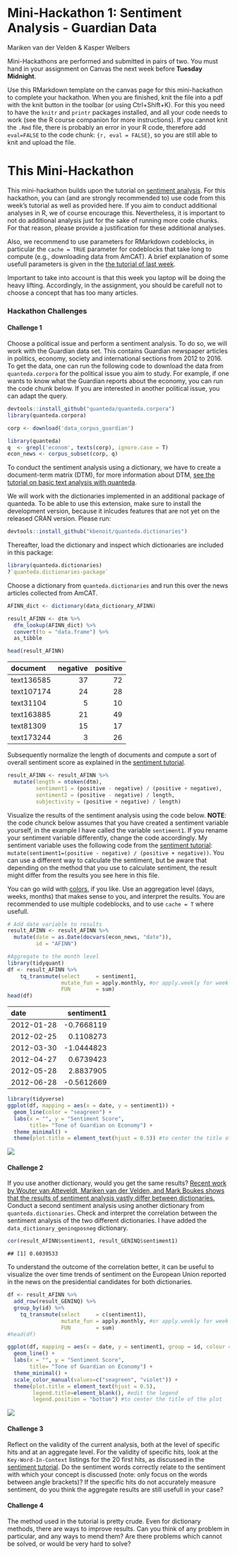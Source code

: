 Mini-Hackathon 1: Sentiment Analysis - Guardian Data
================
Mariken van der Velden & Kasper Welbers

Mini-Hackathons are performed and submitted in pairs of two. You must
hand in your assignment on Canvas the next week before **Tuesday
Midnight**.

Use this RMarkdown template on the canvas page for this mini-hackathon
to complete your hackathon. When you are finished, knit the file into a
pdf with the knit button in the toolbar (or using Ctrl+Shift+K). For
this you need to have the `knitr` and `printr` packages installed, and
all your code needs to work (see the R course companion for more
instructions). If you cannot knit the `.Rmd` file, there is probably an
error in your R code, therefore add `eval=FALSE` to the code chunk: `{r,
eval = FALSE}`, so you are still able to knit and upload the file.

# This Mini-Hackathon

This mini-hackathon builds upon the tutorial on [sentiment
analysis](https://github.com/ccs-amsterdam/r-course-material/blob/master/tutorials/sentiment_analysis.md).
For this hackathon, you can (and are strongly recommended to) use code
from this week’s tutorial as well as provided here. If you aim to
conduct additional analyses in R, we of course encourage this.
Nevertheless, it is important to not do additional analysis just for the
sake of running more code chunks. For that reason, please provide a
justification for these additional analyses.

Also, we recommend to use parameters for RMarkdown codeblocks, in
particular the `cache = TRUE` parameter for codeblocks that take long to
compute (e.g., downloading data from AmCAT). A brief explanation of some
usefull parameters is given in the [the tutorial of last
week](https://github.com/MarikenvdVelden/Replication-Hackathons/blob/main/Intro-to-rmd-and-data-retrieval.md).

Important to take into account is that this week you laptop will be
doing the heavy lifting. Accordingly, in the assignment, you should be
carefull not to choose a concept that has too many articles.

### Hackathon Challenges

#### Challenge 1

Choose a political issue and perform a sentiment analysis. To do so, we
will work with the Guardian data set. This contains Guardian newspaper
articles in politics, economy, society and international sections from
2012 to 2016. To get the data, one can run the following code to
download the data from `quanteda.corpora` for the political issue you
aim to study. For example, if one wants to know what the Guardian
reports about the economy, you can run the code chunk below. If you are
interested in another political issue, you can adapt the query.

``` r
devtools::install_github("quanteda/quanteda.corpora")
library(quanteda.corpora)

corp <- download('data_corpus_guardian')
```

``` r
library(quanteda)
q  <- grepl('econom', texts(corp), ignore.case = T)
econ_news <- corpus_subset(corp, q)
```

To conduct the sentiment analysis using a dictionary, we have to create
a document-term matrix (DTM), for more information about DTM, [see the
tutorial on basic text analysis with
quanteda](https://github.com/ccs-amsterdam/r-course-material/blob/master/tutorials/R_text_3_quanteda.md).

We will work with the dictionaries implemented in an additional package
of quanteda. To be able to use this extension, make sure to install the
development version, because it inlcudes features that are not yet on
the released CRAN version. Please run:

``` r
devtools::install_github("kbenoit/quanteda.dictionaries") 
```

Thereafter, load the dictionary and inspect which dictionaries are
included in this package:

``` r
library(quanteda.dictionaries)
?`quanteda.dictionaries-package`
```

Choose a dictionary from `quanteda.dictionaries` and run this over the
news articles collected from AmCAT.

``` r
AFINN_dict <- dictionary(data_dictionary_AFINN)

result_AFINN <- dtm %>% 
  dfm_lookup(AFINN_dict) %>% 
  convert(to = "data.frame") %>% 
  as_tibble

head(result_AFINN)
```

| document   | negative | positive |
| :--------- | -------: | -------: |
| text136585 |       37 |       72 |
| text107174 |       24 |       28 |
| text31104  |        5 |       10 |
| text163885 |       21 |       49 |
| text81309  |       15 |       17 |
| text173244 |        3 |       26 |

Subsequently normalize the length of documents and compute a sort of
overall sentiment score as explained in the [sentiment
tutorial](https://github.com/ccs-amsterdam/r-course-material/blob/master/tutorials/sentiment_analysis.md).

``` r
result_AFINN <- result_AFINN %>% 
  mutate(length = ntoken(dtm),
         sentiment1 = (positive - negative) / (positive + negative),
         sentiment2 = (positive - negative) / length,
         subjectivity = (positive + negative) / length)
```

Visualize the results of the sentiment analysis using the code below.
**NOTE**: the code chunck below assumes that you have created a
sentiment variable yourself, in the example I have called the variable
`sentiment1`. If you rename your sentiment variable differently, change
the code accordingly. My sentiment variable uses the following code from
the [sentiment
tutorial](https://github.com/ccs-amsterdam/r-course-material/blob/master/tutorials/sentiment_analysis.md):
`mutate(sentiment1=(positive - negative) / (positive + negative))`. You
can use a different way to calculate the sentiment, but be aware that
depending on the method that you use to calculate sentiment, the result
might differ from the results you see here in this file.

You can go wild with
[colors](http://www.stat.columbia.edu/~tzheng/files/Rcolor.pdf), if you
like. Use an aggregation level (days, weeks, months) that makes sense to
you, and interpret the results. You are recommended to use multiple
codeblocks, and to use `cache = T` where usefull.

``` r
# Add date variable to results
result_AFINN <- result_AFINN %>%
  mutate(date = as.Date(docvars(econ_news, "date")),
         id = "AFINN")

#Aggregate to the month level
library(tidyquant)
df <- result_AFINN %>%
    tq_transmute(select     = sentiment1,
                 mutate_fun = apply.monthly, #or apply.weekly for week level
                 FUN        = sum)
head(df)
```

| date       |  sentiment1 |
| :--------- | ----------: |
| 2012-01-28 | \-0.7668119 |
| 2012-02-25 |   0.1108273 |
| 2012-03-30 | \-1.0444823 |
| 2012-04-27 |   0.6739423 |
| 2012-05-28 |   2.8837905 |
| 2012-06-28 | \-0.5612669 |

``` r
library(tidyverse)
ggplot(df, mapping = aes(x = date, y = sentiment1)) +
  geom_line(color = "seagreen") +
  labs(x = "", y = "Sentiment Score", 
       title= "Tone of Guardian on Economy") +
  theme_minimal() +
  theme(plot.title = element_text(hjust = 0.5)) #to center the title of the plot
```

![](Mini-Hackathon1-Guardian_files/figure-gfm/unnamed-chunk-10-1.png)<!-- -->

#### Challenge 2

If you use another dictionary, would you get the same results? [Recent
work by Wouter van Atteveldt, Mariken van der Velden, and Mark Boukes
shows that the results of sentiment analysis vastly differ between
dictionaries.](https://github.com/vanatteveldt/ecosent) Conduct a second
sentiment analysis using another dictionary from
`quanteda.dictionaries`. Check and interpret the correlation between the
sentiment analysis of the two different dictionaries. I have added the
`data_dictionary_geninqposneg` dictionary.

``` r
cor(result_AFINN$sentiment1, result_GENINQ$sentiment1)
```

    ## [1] 0.6039533

To understand the outcome of the correlation better, it can be useful to
visualize the over time trends of sentiment on the European Union
reported in the news on the presidential candidates for both
dictionaries.

``` r
df <- result_AFINN %>%
  add_row(result_GENINQ) %>%
  group_by(id) %>%
    tq_transmute(select     = c(sentiment1),
                 mutate_fun = apply.monthly, #or apply.weekly for week level
                 FUN        = sum)
#head(df)

ggplot(df, mapping = aes(x = date, y = sentiment1, group = id, colour = id)) +
  geom_line() +
  labs(x = "", y = "Sentiment Score", 
       title= "Tone of Guardian on Economy") +
  theme_minimal() +
  scale_color_manual(values=c("seagreen", "violet")) +
  theme(plot.title = element_text(hjust = 0.5),
        legend.title=element_blank(), #edit the legend
        legend.position = "bottom") #to center the title of the plot
```

![](Mini-Hackathon1-Guardian_files/figure-gfm/unnamed-chunk-13-1.png)<!-- -->

#### Challenge 3

Reflect on the validity of the current analysis, both at the level of
specific hits and at an aggregate level. For the validity of specific
hits, look at the `Key-Word-In-Context` listings for the 20 first hits,
as discussed in the [sentiment
tutorial](https://github.com/ccs-amsterdam/r-course-material/blob/master/tutorials/sentiment_analysis.md).
Do the sentiment words correctly relate to the sentiment with which your
concept is discussed (note: only focus on the words between angle
brackets)? If the specific hits do not accurately measure sentiment, do
you think the aggregate results are still usefull in your case?

#### Challenge 4

The method used in the tutorial is pretty crude. Even for dictionary
methods, there are ways to improve results. Can you think of any problem
in particular, and any ways to mend them? Are there problems which
cannot be solved, or would be very hard to solve?
